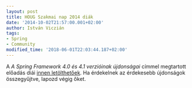 ```yaml
---
layout: post
title: HOUG Szakmai nap 2014 diák
date: '2014-10-02T21:57:00.001+02:00'
author: István Viczián
tags:
- Spring
- Community
modified_time: '2018-06-01T22:03:44.187+02:00'
---
```


A _A Spring Framework 4.0 és 4.1 verzióinak újdonságai_ címmel
megtartott előadás diái [innen
letölthetőek](http://www.jtechlog.hu/artifacts/2014-10_spring_4/2014-10_spring_4.html).
Ha érdekelnek az érdekesebb újdonságok összegyűjtve, lapozd végig őket.
